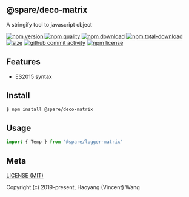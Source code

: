 ## @spare/deco-matrix
A stringify tool to javascript object

[![npm version][npm-image]][npm-url]
[![npm quality][quality-image]][quality-url]
[![npm download][download-image]][npm-url]
[![npm total-download][total-download-image]][npm-url]
[![size][size]][size-url]
[![github commit activity][commit-image]][github-url]
[![npm license][license-image]][npm-url]

## Features

- ES2015 syntax

## Install
```console
$ npm install @spare/deco-matrix
```

## Usage
```js
import { Temp } from '@spare/logger-matrix'
```

## Meta
[LICENSE (MIT)](/LICENSE)

Copyright (c) 2019-present, Haoyang (Vincent) Wang

[//]: <> (Shields)
[npm-image]: https://img.shields.io/npm/v/@spare/deco-matrix.svg?style=flat-square
[quality-image]: http://npm.packagequality.com/shield/@spare/deco-matrix.svg?style=flat-square
[download-image]: https://img.shields.io/npm/dm/@spare/deco-matrix.svg?style=flat-square
[total-download-image]:https://img.shields.io/npm/dt/@spare/deco-matrix.svg?style=flat-square
[license-image]: https://img.shields.io/npm/l/@spare/deco-matrix.svg?style=flat-square
[commit-image]: https://img.shields.io/github/commit-activity/y/hoyeungw/@spare/deco-matrix?style=flat-square
[size]: https://flat.badgen.net/packagephobia/install/@spare/deco-matrix

[//]: <> (Link)
[npm-url]: https://npmjs.org/package/@spare/deco-matrix
[quality-url]: http://packagequality.com/#?package=@spare/deco-matrix
[github-url]: https://github.com/hoyeungw/@spare/deco-matrix
[size-url]: https://packagephobia.now.sh/result?p=@spare/deco-matrix

